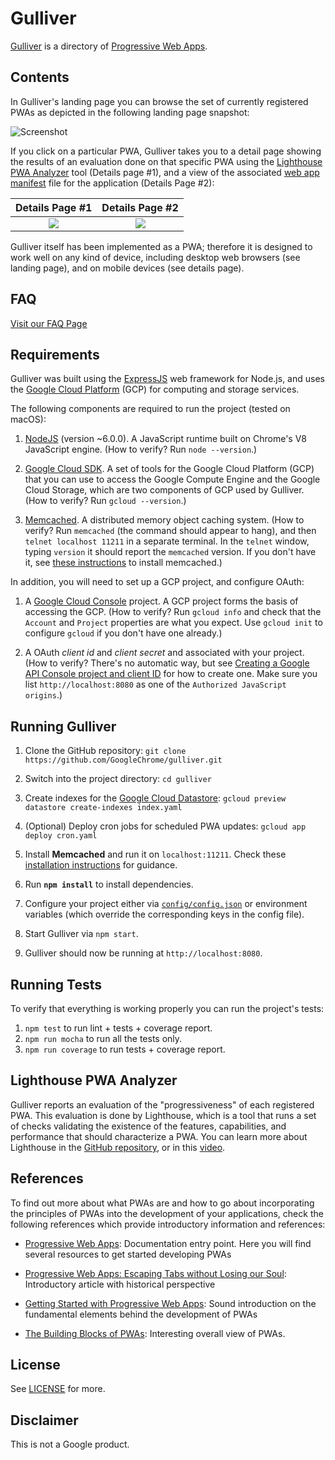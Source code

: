 # Gulliver

[Gulliver](https://pwa-directory.appspot.com/) is a directory of [Progressive Web Apps](https://infrequently.org/2016/09/what-exactly-makes-something-a-progressive-web-app/).

## Contents

In Gulliver's landing page you can browse the set of currently registered PWAs as depicted in the following landing page snapshot:

![Screenshot](img/gulliver-landing-page.png)

If you click on a particular PWA, Gulliver takes you to a detail page showing the results of an evaluation done on that specific PWA using the  [Lighthouse PWA Analyzer](https://www.youtube.com/watch?v=KiV2p46rWjU) tool (Details page #1), and a view of the associated [web app manifest](https://developer.mozilla.org/en-US/docs/Web/Manifest) file  for the application (Details Page #2):

Details Page #1            |  Details Page #2
:-------------------------:|:-------------------------:
![](img/gulliver-details-one.png)  |  ![](img/gulliver-details-two.png)

Gulliver itself has been implemented as a PWA; therefore it is designed to work well on any kind of device, including desktop web browsers (see landing page), and on mobile devices (see details page).

## FAQ

[Visit our FAQ Page](https://github.com/GoogleChrome/gulliver/blob/master/FAQ.md)

## Requirements

Gulliver was built using the [ExpressJS](https://expressjs.com/) web framework for Node.js, and uses the [Google Cloud Platform](https://cloud.google.com/) (GCP) for computing and storage services.

The following components are required to run the project (tested on macOS):

1. [NodeJS](https://nodejs.org/) (version ~6.0.0). A JavaScript runtime built on Chrome's V8 JavaScript engine. (How to verify? Run `node --version`.)

1. [Google Cloud SDK](https://cloud.google.com/sdk/). A set of tools for the Google Cloud Platform (GCP) that you can use to access the Google Compute Engine and the Google Cloud Storage, which are two components of GCP used by Gulliver. (How to verify? Run `gcloud --version`.)

1. [Memcached](https://memcached.org/). A distributed memory object caching system. (How to verify? Run `memcached` (the command should appear to hang), and then `telnet localhost 11211` in a separate terminal. In the `telnet` window, typing `version` it should report the `memcached` version. If you don't have it, see [these instructions](https://cloud.google.com/appengine/docs/flexible/nodejs/using-redislabs-memcache#testing_memcached_locally) to install memcached.)

In addition, you will need to set up a GCP project, and configure OAuth:

1. A [Google Cloud Console](https://console.cloud.google.com/) project. A GCP project forms the basis of accessing the GCP. (How to verify? Run `gcloud info` and check that the `Account` and `Project` properties are what you expect. Use `gcloud init` to configure `gcloud` if you don't have one already.)

1. A OAuth *client id* and *client secret* and  associated with your project. (How to verify? There's no automatic way, but see [Creating a Google API Console project and client ID](https://developers.google.com/identity/sign-in/web/devconsole-project) for how to create one. Make sure you list `http://localhost:8080` as one of the `Authorized JavaScript origins`.)

## Running Gulliver

1. Clone the GitHub repository: `git clone https://github.com/GoogleChrome/gulliver.git`

1. Switch into the project directory: `cd gulliver`

1. Create indexes for the [Google Cloud Datastore](https://cloud.google.com/datastore/docs/concepts/overview): `gcloud preview datastore create-indexes index.yaml`

1. (Optional) Deploy cron jobs for scheduled PWA updates: `gcloud app deploy cron.yaml`

1. Install **Memcached** and run it on `localhost:11211`. Check these [installation instructions](https://cloud.google.com/appengine/docs/flexible/nodejs/caching-application-data) for guidance.

1. Run **`npm install`** to install dependencies.

1. Configure your project either via [`config/config.json`](config/config.json) or environment variables (which override the corresponding keys in the config file).

1. Start Gulliver via `npm start`.

1. Gulliver should now be running at `http://localhost:8080`.

## Running Tests

To verify that everything is working properly you can run the project's tests:

1. `npm test` to run lint + tests + coverage report.
2. `npm run mocha` to run all the tests only.
3. `npm run coverage` to run tests + coverage report.

## Lighthouse PWA Analyzer

Gulliver reports an evaluation of the "progressiveness" of each registered PWA. This evaluation is done by Lighthouse, which is a tool that runs a set of checks validating the existence of the features, capabilities, and performance that should characterize a PWA. You can learn more about Lighthouse in the [GitHub repository](https://github.com/GoogleChrome/lighthouse), or in this [video](https://www.youtube.com/watch?v=KiV2p46rWjU).

## References

To find out more about what PWAs are and how to go about incorporating the principles of PWAs into the development of your applications, check the following references which provide introductory information and references:

+ [Progressive Web Apps](https://developers.google.com/web/#progressive-web-apps): Documentation entry point. Here you will find several resources to get started developing PWAs

+ [Progressive Web Apps: Escaping Tabs without Losing our Soul](https://infrequently.org/2015/06/progressive-apps-escaping-tabs-without-losing-our-soul/):
Introductory article with historical perspective

+ [Getting Started with Progressive Web Apps](https://addyosmani.com/blog/getting-started-with-progressive-web-apps/): Sound introduction on the fundamental elements behind the development of PWAs

+ [The Building Blocks of PWAs](https://www.smashingmagazine.com/2016/09/the-building-blocks-of-progressive-web-apps/): Interesting overall view of PWAs.

## License

See [LICENSE](./LICENSE) for more.

## Disclaimer

This is not a Google product.
